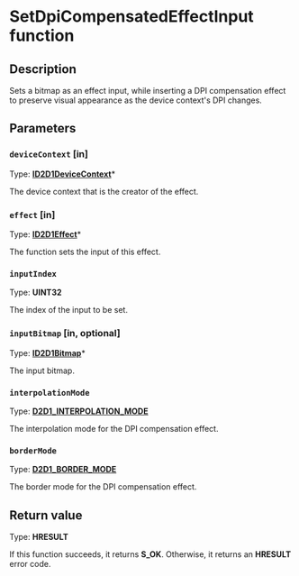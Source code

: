 # SetDpiCompensatedEffectInput function

## Description

Sets a bitmap as an effect input, while inserting a DPI compensation effect
to preserve visual appearance as the device context's DPI changes.

## Parameters

### `deviceContext` [in]

Type: **[ID2D1DeviceContext](https://learn.microsoft.com/windows/desktop/api/d2d1_1/nn-d2d1_1-id2d1devicecontext)***

The device context that is the creator of the effect.

### `effect` [in]

Type: **[ID2D1Effect](https://learn.microsoft.com/windows/desktop/api/d2d1_1/nn-d2d1_1-id2d1effect)***

The function sets the input of this effect.

### `inputIndex`

Type: **UINT32**

The index of the input to be set.

### `inputBitmap` [in, optional]

Type: **[ID2D1Bitmap](https://learn.microsoft.com/windows/desktop/api/d2d1/nn-d2d1-id2d1bitmap)***

The input bitmap.

### `interpolationMode`

Type: **[D2D1_INTERPOLATION_MODE](https://learn.microsoft.com/windows/desktop/api/d2d1_1/ne-d2d1_1-d2d1_interpolation_mode)**

The interpolation mode for the DPI compensation effect.

### `borderMode`

Type: **[D2D1_BORDER_MODE](https://learn.microsoft.com/windows/desktop/api/d2d1effects/ne-d2d1effects-d2d1_border_mode)**

The border mode for the DPI compensation effect.

## Return value

Type: **HRESULT**

If this function succeeds, it returns **S_OK**. Otherwise, it returns an **HRESULT** error code.